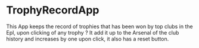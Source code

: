 # TrophyRecordApp
This App keeps the record of trophies that has been won by top clubs in the Epl, upon clicking of any trophy ?
It add it up to the Arsenal of the club history and increases by one upon click, it also has a reset button.
